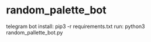 # random_palette_bot
telegram bot
install:
pip3 -r requirements.txt
run:
python3 random_pallette_bot.py
